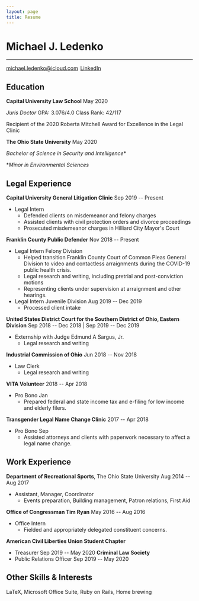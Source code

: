 ```yaml
---
layout: page
title: Resume
---
```


# **Michael J. Ledenko** #

------------------------------------------------------------------------

<michael.ledenko@icloud.com> 
[LinkedIn](linkedin.com/in/mledenko)

## Education ##

**Capital University Law School**  May 2020

*Juris Doctor* GPA: 3.076/4.0 Class Rank: 42/117 

Recipient of the 2020 Roberta Mitchell Award for Excellence
in the Legal Clinic

**The Ohio State University** May 2020

*Bachelor of Science in Security and Intelligence**

**Minor in Environmental Sciences*

## Legal Experience ## 

**Capital University General Litigation Clinic** Sep 2019 -- Present 
* Legal Intern
  * Defended clients on misdemeanor and felony charges 
  * Assisted clients with civil protection orders and divorce proceedings 
  * Prosecuted misdemeanor charges in Hilliard City Mayor's Court

**Franklin County Public Defender** Nov 2018 -- Present 
* Legal Intern Felony Division 
  * Helped transition Franklin County Court of Common Pleas General
Division to video and contactless arraignments during the COVID-19
public health crisis. 
  * Legal research and writing, including pretrial and
post-conviction motions 
  * Representing clients under supervision at
arraignment and other hearings. 
* Legal Intern Juvenile Division Aug 2019 -- Dec 2019
  * Processed client intake

**United States District Court for the Southern District of Ohio,
Eastern Division**  Sep 2018 -- Dec 2018 \| Sep 2019 --
  Dec 2019
* Externship with Judge Edmund A Sargus, Jr.
  * Legal research and writing

**Industrial Commission of Ohio** Jun 2018 -- Nov 2018
* Law Clerk 
  * Legal research and writing

**VITA Volunteer** 2018 -- Apr 2018
* Pro Bono Jan 
  * Prepared federal and state income tax and e-filing for low income and elderly filers.

**Transgender Legal Name Change Clinic** 2017 -- Apr 2018
* Pro Bono Sep 
  *  Assisted attorneys and clients with paperwork necessary to affect a legal name change.

## Work Experience ##

**Department of Recreational Sports**, The Ohio State University Aug 2014 -- Aug 2017
* Assistant, Manager, Coordinator 
  * Events preparation, Building management, Patron relations, First Aid

**Office of Congressman Tim Ryan** May 2016 -- Aug 2016
* Office Intern 
  * Fielded and appropriately delegated constituent concerns.

**American Civil Liberties Union Student Chapter** 
* Treasurer Sep 2019 -- May 2020
**Criminal Law Society** 
* Public Relations Officer Sep 2019 -- May 2020

## Other Skills & Interests ##

LaTeX, Microsoft Office Suite, Ruby on Rails, Home brewing
